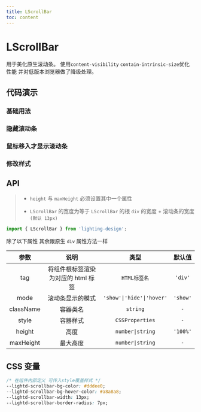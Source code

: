 ```yaml
---
title: LScrollBar
toc: content
---
```


# LScrollBar

用于美化原生滚动条。
使用`content-visibility` `contain-intrinsic-size`优化性能 并对低版本浏览器做了降级处理。

## 代码演示

### 基础用法

<code src="./demos/Demo1.tsx" ></code>

### 隐藏滚动条

<code src="./demos/Demo2.tsx" ></code>

### 鼠标移入才显示滚动条

<code src="./demos/Demo3.tsx" ></code>

### 修改样式

<code src="./demos/Demo4.tsx" ></code>

## API

> - `height` 与 `maxHeight` 必须设置其中一个属性
>
> - `LScrollBar` 的宽度为等于 `LScrollBar` 的根 `div` 的宽度 + 滚动条的宽度 `(默认 13px)`

```ts
import { LScrollBar } from 'lighting-design';
```

除了以下属性 其余跟原生 `div` 属性方法一样

|   参数    |                说明                |           类型            |  默认值  |
| :-------: | :--------------------------------: | :-----------------------: | :------: |
|    tag    | 将组件根标签渲染为对应的 html 标签 |       `HTML标签名`        | `'div'`  |
|   mode    |          滚动条显示的模式          | `'show'\|'hide'\|'hover'` | `'show'` |
| className |              容器类名              |         `string`          |   `-`    |
|   style   |              容器样式              |      `CSSProperties`      |   `-`    |
|  height   |                高度                |     `number\|string`      | `'100%'` |
| maxHeight |              最大高度              |     `number\|string`      |   `-`    |

## CSS 变量

```css
/* 在组件内部定义 可传入style覆盖样式 */
--lightd-scrollbar-bg-color: #dddee0;
--lightd-scrollbar-bg-hover-color: #a8a8a8;
--lightd-scrollbar-width: 13px;
--lightd-scrollbar-border-radius: 7px;
```
